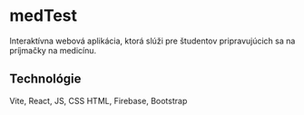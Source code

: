 # medTest 

Interaktívna webová aplikácia, ktorá slúži pre študentov pripravujúcich sa na príjmačky na medicínu.


## Technológie
Vite, React, JS, CSS HTML, Firebase, Bootstrap
